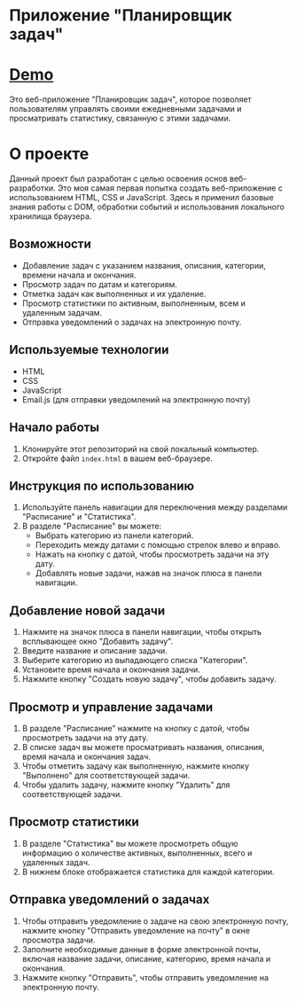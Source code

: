 # Приложение "Планировщик задач"

# [Demo](https://hydroxyzinum.github.io/ToDo-VanillaJS/)

Это веб-приложение "Планировщик задач", которое позволяет пользователям управлять своими ежедневными задачами и просматривать статистику, связанную с этими задачами.

# О проекте

Данный проект был разработан с целью освоения основ веб-разработки. Это моя самая первая попытка создать веб-приложение с использованием HTML, CSS и JavaScript. Здесь я применил базовые знания работы с DOM, обработки событий и использования локального хранилища браузера. 

## Возможности

- Добавление задач с указанием названия, описания, категории, времени начала и окончания.
- Просмотр задач по датам и категориям.
- Отметка задач как выполненных и их удаление.
- Просмотр статистики по активным, выполненным, всем и удаленным задачам.
- Отправка уведомлений о задачах на электронную почту.

## Используемые технологии

- HTML
- CSS
- JavaScript
- Email.js (для отправки уведомлений на электронную почту)

## Начало работы

1. Клонируйте этот репозиторий на свой локальный компьютер.
2. Откройте файл `index.html` в вашем веб-браузере.

## Инструкция по использованию

1. Используйте панель навигации для переключения между разделами "Расписание" и "Статистика".
2. В разделе "Расписание" вы можете:
   - Выбрать категорию из панели категорий.
   - Переходить между датами с помощью стрелок влево и вправо.
   - Нажать на кнопку с датой, чтобы просмотреть задачи на эту дату.
   - Добавлять новые задачи, нажав на значок плюса в панели навигации.

## Добавление новой задачи

1. Нажмите на значок плюса в панели навигации, чтобы открыть всплывающее окно "Добавить задачу".
2. Введите название и описание задачи.
3. Выберите категорию из выпадающего списка "Категории".
4. Установите время начала и окончания задачи.
5. Нажмите кнопку "Создать новую задачу", чтобы добавить задачу.

## Просмотр и управление задачами

1. В разделе "Расписание" нажмите на кнопку с датой, чтобы просмотреть задачи на эту дату.
2. В списке задач вы можете просматривать названия, описания, время начала и окончания задач.
3. Чтобы отметить задачу как выполненную, нажмите кнопку "Выполнено" для соответствующей задачи.
4. Чтобы удалить задачу, нажмите кнопку "Удалить" для соответствующей задачи.

## Просмотр статистики

1. В разделе "Статистика" вы можете просмотреть общую информацию о количестве активных, выполненных, всего и удаленных задач.
2. В нижнем блоке отображается статистика для каждой категории.

## Отправка уведомлений о задачах

1. Чтобы отправить уведомление о задаче на свою электронную почту, нажмите кнопку "Отправить уведомление на почту" в окне просмотра задачи.
2. Заполните необходимые данные в форме электронной почты, включая название задачи, описание, категорию, время начала и окончания.
3. Нажмите кнопку "Отправить", чтобы отправить уведомление на электронную почту.
